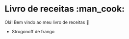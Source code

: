 <h1>Livro de receitas :man_cook:</h1> 

Olá! Bem vindo ao meu livro de receitas :handshake:

- Strogonoff de frango